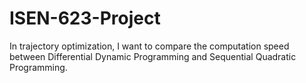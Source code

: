 # ISEN-623-Project
In trajectory optimization, I want to compare the computation speed between Differential Dynamic Programming and Sequential Quadratic Programming. 
